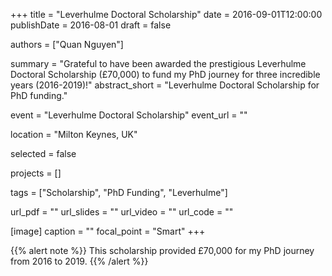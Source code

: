 +++
title = "Leverhulme Doctoral Scholarship"
date = 2016-09-01T12:00:00
publishDate = 2016-08-01
draft = false

authors = ["Quan Nguyen"]

summary = "Grateful to have been awarded the prestigious Leverhulme Doctoral Scholarship (£70,000) to fund my PhD journey for three incredible years (2016-2019)!"
abstract_short = "Leverhulme Doctoral Scholarship for PhD funding."

event = "Leverhulme Doctoral Scholarship"
event_url = ""

location = "Milton Keynes, UK"

selected = false

projects = []

tags = ["Scholarship", "PhD Funding", "Leverhulme"]

url_pdf = ""
url_slides = ""
url_video = ""
url_code = ""

[image]
  caption = ""
  focal_point = "Smart"
+++

{{% alert note %}}
This scholarship provided £70,000 for my PhD journey from 2016 to 2019.
{{% /alert %}}
